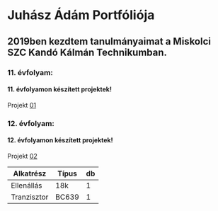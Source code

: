 # Juhász Ádám Portfóliója

## 2019ben kezdtem tanulmányaimat a Miskolci SZC Kandó Kálmán Technikumban.

### 11. évfolyam:

#### 11. évfolyamon készített projektek!
Projekt [01](Valami)

### 12. évfolyam:


#### 12. évfolyamon készített projektek!
Projekt [02]()


| Alkatrész |Típus|db|
|-----------|-----|--|
|Ellenállás | 18k | 1|
|Tranzisztor|BC639| 1|